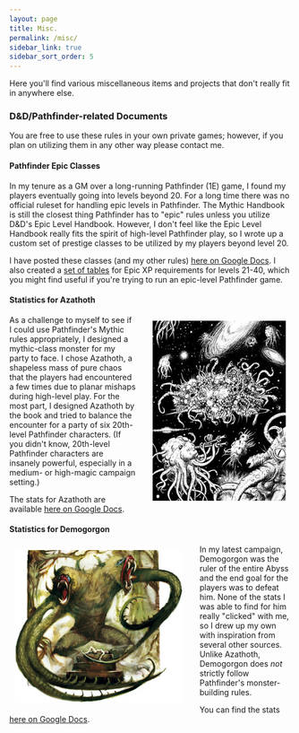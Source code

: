 ```yaml
---
layout: page
title: Misc.
permalink: /misc/
sidebar_link: true
sidebar_sort_order: 5
---
```


Here you'll find various miscellaneous items and projects that don't really fit in anywhere else.

### D&D/Pathfinder-related Documents

You are free to use these rules in your own private games; however, if you plan on utilizing them in any other way please contact me.

#### Pathfinder Epic Classes

In my tenure as a GM over a long-running Pathfinder (1E) game, I found my players eventually going into levels beyond 20. For a long time there was no official ruleset for handling epic levels in Pathfinder. The Mythic Handbook is still the closest thing Pathfinder has to "epic" rules unless you utilize D&D's Epic Level Handbook. However, I don't feel like the Epic Level Handbook really fits the spirit of high-level Pathfinder play, so I wrote up a custom set of prestige classes to be utilized by my players beyond level 20.

I have posted these classes (and my other rules) [here on Google Docs](https://docs.google.com/document/d/1yMtdkSsGtj_-oNhTmcVpdUVfr8rVO8ofUFD6CbqyM-E/edit?usp=sharing). I also created a [set of tables](https://docs.google.com/document/d/1xe6ectxHBRzNYyQIDxCQVWHDweZwvuajiQH3aL0X_nI/edit?usp=sharing) for Epic XP requirements for levels 21-40, which you might find useful if you're trying to run an epic-level Pathfinder game.

#### Statistics for Azathoth

<div style="float: right; padding: 10px 10px 10px 30px; min-width: 200px; max-width: 300px;">
<img src="/images/misc/azathoth.png" />
</div>

As a challenge to myself to see if I could use Pathfinder's Mythic rules appropriately, I designed a mythic-class monster for my party to face. I chose Azathoth, a shapeless mass of pure chaos that the players had encountered a few times due to planar mishaps during high-level play. For the most part, I designed Azathoth by the book and tried to balance the encounter for a party of six 20th-level Pathfinder characters. (If you didn't know, 20th-level Pathfinder characters are insanely powerful, especially in a medium- or high-magic campaign setting.)

The stats for Azathoth are available [here on Google Docs](https://docs.google.com/document/d/1g6QEtZ6TqBqtENPTMRIAJtdoou6-bMFDNvnk4edE9sY/edit?usp=sharing).

#### Statistics for Demogorgon

<div style="float: left; padding: 10px 30px 10px 10px; min-width: 200px; max-width: 300px;">
<img src="/images/misc/demogorgon.png" />
</div>

In my latest campaign, Demogorgon was the ruler of the entire Abyss and the end goal for the players was to defeat him. None of the stats I was able to find for him really "clicked" with me, so I drew up my own with inspiration from several other sources. Unlike Azathoth, Demogorgon does _not_ strictly follow Pathfinder's monster-building rules.

You can find the stats [here on Google Docs](https://docs.google.com/document/d/1WVBTGX1mOWpyLxQ0MZq0-yhrOje1ZONuoasd4aj3KPo/edit?usp=sharing).
